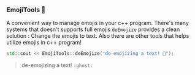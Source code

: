 ### EmojiTools :ghost:
A convenient way to manage emojis in your c++ program. There's many systems that doesn't supports full emojis `deEmojize` provides a clean solution : Change the emojis to text.
Also there are other tools that helps utilize emojis in c++ program!
 

```c++
std::cout << EmojiTools::deEmojize("de-emojizing a text! 👻");
```

> de-emojizing a text! `:ghost:`

